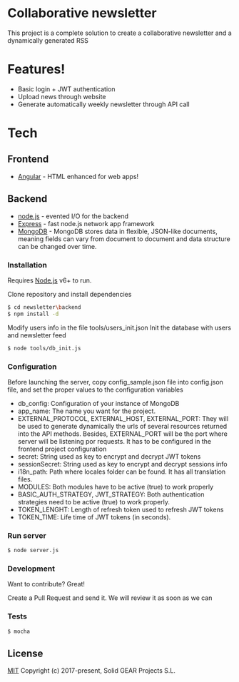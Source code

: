 # Collaborative newsletter


This project is a complete solution to create a collaborative newsletter and a dynamically generated RSS



# Features!

  - Basic login + JWT authentication
  - Upload news through website
  - Generate automatically weekly newsletter through API call


# Tech

## Frontend
* [Angular] - HTML enhanced for web apps!


## Backend
* [node.js] - evented I/O for the backend
* [Express] - fast node.js network app framework
* [MongoDB] - MongoDB stores data in flexible, JSON-like documents, meaning fields can vary from document to document and data structure can be changed over time.


### Installation

Requires [Node.js](https://nodejs.org/) v6+ to run.

Clone repository and install dependencies

```sh
$ cd newsletter\backend
$ npm install -d
```

Modify users info in the file tools/users_init.json
Init the database with users and newsletter feed

```sh
$ node tools/db_init.js
```


### Configuration

Before launching the server, copy config_sample.json file into config.json file, and set the proper values to the configuration variables
  - db_config: Configuration of your instance of MongoDB 
  - app_name: The name you want for the project.
  - EXTERNAL_PROTOCOL, EXTERNAL_HOST, EXTERNAL_PORT: They will be used to generate dynamically the urls of several resources returned into the API methods. Besides, EXTERNAL_PORT will be the port where server will be listening por requests. It has to be configured in the frontend project configuration
  - secret: String used as key to encrypt and decrypt JWT tokens
  - sessionSecret: String used as key to encrypt and decrypt sessions info
  - i18n_path: Path where locales folder can be found. It has all translation files. 
  - MODULES: Both modules have to be active (true) to work properly
  - BASIC_AUTH_STRATEGY, JWT_STRATEGY: Both authentication strategies need to be active (true) to work properly.
  - TOKEN_LENGHT: Length of refresh token used to refresh JWT tokens
  - TOKEN_TIME: Life time of JWT tokens (in seconds).


### Run server

```sh
$ node server.js
```


### Development

Want to contribute? Great!

Create a Pull Request and send it. We will review it as soon as we can


### Tests

```sh
$ mocha
```


License
----

[MIT](http://opensource.org/licenses/MIT)
Copyright (c) 2017-present, Solid GEAR Projects S.L.




   [node.js]: <http://nodejs.org>
   [express]: <http://expressjs.com>
   [Angular]: <https://angular.io/>
   [MongoDB]: <https://www.mongodb.com>

